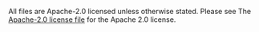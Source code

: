 All files are Apache-2.0 licensed unless otherwise stated. Please see
The [Apache-2.0 license file][apache-2-0-license] for the Apache 2.0 license.

[apache-2-0-license]: LICENSE.Apache-2.0
